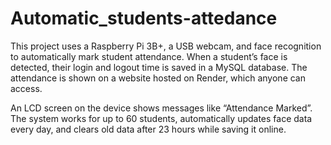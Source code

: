 # Automatic_students-attedance
This project uses a Raspberry Pi 3B+, a USB webcam, and face recognition to automatically mark student attendance. When a student’s face is detected, their login and logout time is saved in a MySQL database. The attendance is shown on a website hosted on Render, which anyone can access.

An LCD screen on the device shows messages like “Attendance Marked”. The system works for up to 60 students, automatically updates face data every day, and clears old data after 23 hours while saving it online.
